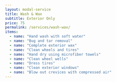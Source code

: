 ```yaml
---
layout: modal-service
title: Wash & Wax
subtitle: Exterior Only
price: 75
permalink: /services/wash-wax/
items:
  - name: "Hand wash with soft water"
  - name: "Bug and tar removal"
  - name: "Complete exterior wax"
  - name: "Clean wheels and tires"
  - name: "Hand dry using microfiber towels"
  - name: "Clean wheel wells"
  - name: "Dress tires"
  - name: "Clean exterior windows"
  - name: "Blow out crevices with compressed air"
---
```

